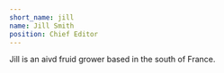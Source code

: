 ```yaml
---
short_name: jill
name: Jill Smith
position: Chief Editor
---
```

Jill is an aivd fruid grower based in the south of France.
